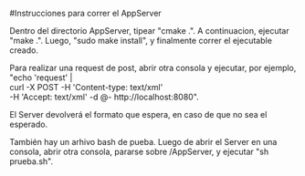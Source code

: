 #Instrucciones para correr el AppServer

Dentro del directorio AppServer, tipear "cmake .". A continuacion, ejecutar "make .". Luego, "sudo make install", y finalmente correr el ejecutable creado.

Para realizar una request de post, abrir otra consola y ejecutar, por ejemplo, "echo 'request' | \
curl -X POST -H 'Content-type: text/xml' \
-H 'Accept: text/xml' -d @- http://localhost:8080". 

El Server devolverá el formato que espera, en caso de que no sea el esperado.

También hay un arhivo bash de pueba. Luego de abrir el Server en una consola, abrir otra consola, pararse sobre /AppServer, y ejecutar "sh prueba.sh". 
